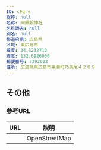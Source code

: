 ```yaml
---
ID: cFqry
総称: null
名称: 岡郷穀神社
名称読み: null
別名: null
都道府県: 広島県
区域: 東広島市
緯度: 34.3232712
経度: 132.6926056
郵便番号: 7392622
住所: 広島県東広島市黒瀬町乃美尾４２０９
---
```


## その他

### 参考URL

| URL | 説明          |
| --- | ------------- |
|     | OpenStreetMap |
